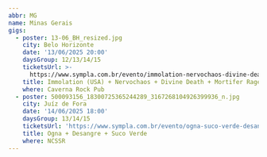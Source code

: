```yaml
---
abbr: MG
name: Minas Gerais
gigs:
  - poster: 13-06_BH_resized.jpg
    city: Belo Horizonte
    date: '13/06/2025 20:00'
    daysGroup: 12/13/14/15
    ticketsUrl: >-
      https://www.sympla.com.br/evento/immolation-nervochaos-divine-death-mortifer-rage/2951780
    title: Immolation (USA) + Nervochaos + Divine Death + Mortifer Rage
    where: Caverna Rock Pub
  - poster: 500093156_18300725365244289_3167268104926399936_n.jpg
    city: Juíz de Fora
    date: '14/06/2025 18:00'
    daysGroup: 13/14/15
    ticketsUrl: 'https://www.sympla.com.br/evento/ogna-suco-verde-desangre-na-ncssr/2964594'
    title: Ogna + Desangre + Suco Verde
    where: NCSSR
---
```


